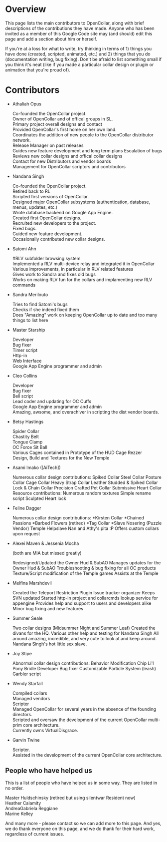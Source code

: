 # Overview

This page lists the main contributors to OpenCollar, along with brief descriptions of the contributions they have made. Anyone who has been invited as a member of this Google Code site may (and should) edit this page and add a section about him or herself.

If you're at a loss for what to write, try thinking in terms of 1) things you have done (created, scripted, animated, etc.) and 2) things that you do (documentation writing, bug fixing). Don't be afraid to list something small if you think it's neat (like if you made a particular collar design or plugin or animation that you're proud of).

# Contributors

* Athaliah Opus

   Co-founded the OpenCollar project.  
   Owner of OpenCollar and of offical groups in SL.  
   Primary project overall designs and contact  
   Provided OpenCollar's first home on her own land.  
   Coordinates the addition of new people to the OpenCollar distributor network.  
   Release Manager on past releases  
   Guides new feature development and long term plans Escalation of bugs  
   Reviews new collar designs and offical collar designs  
   Contact for new Distributors and vendor boards  
   Management for OpenCollar scriptors and contributors  

* Nandana Singh

   Co-founded the OpenCollar project.  
   Retired back to RL  
   Scripted first versions of OpenCollar.  
   Designed major OpenCollar subsystems (authentication, database, menus, updates, etc.)  
   Wrote database backend on Google App Engine.  
   Created first OpenCollar designs.  
   Recruited new developers to the project.  
   Fixed bugs.  
   Guided new feature development.  
   Occasionally contributed new collar designs.  

* Satomi Ahn

   #RLV subfolder browsing system  
   Implemented a RLV multi-device relay and integrated it in OpenCollar  
   Various improvements, in particular in RLV related features  
   Gives work to Sandra and fixes old bugs  
   Works on making RLV fun for the collars and implamenting new RLV commands  

* Sandra Merilouto

   Tries to find Satomi's bugs  
   Checks if she indeed fixed them  
   Does "Amazing" work on keeping OpenCollar up to date and too many things to list here  

* Master Starship

   Developer  
   Bug fixer  
   Timer script  
   Http-in  
   Web Interface  
   Google App Engine programmer and admin  

* Cleo Collins

   Developer  
   Bug fixer  
   Bell script  
   Lead coder and updating for OC Cuffs  
   Google App Engine programmer and admin  
   Amazing, awsome, and overachiver in scripting the dist vendor boards. 

* Betsy Hastings

   Spider Collar  
   Chastity Belt  
   Tongue Clamp  
   OC Force Sit Ball  
   Various Cages contained in Prototype of the HUD Cage Rezzer  
   Design, Build and Textures for the New Temple   

* Asami Imako ([AiTech])

   Numerous collar design contributions:
        Spiked Collar
        Steel Collar
        Posture Collar
        Cage Collar
        Heavy Strap Collar
        Leather Studded & Spiked Collar
        Lock & Chain Collar
        Precision Crafted Pet Collar
        Submissive Heart Collar 
   Resource contributions:
        Numerous random textures
        Simple rename script
        Sculpted Heart lock 

* Feline Dagger

    Numerous collar design contributions:
        *Kirsten Collar
        *Chained Passions
        *Barbed Flowers (retired)
        *Tag Collar
        *Slave Nosering (Puzzle Vendor) 
    Temple Helpslave
    Nan and Athy's pita :P
    Offers custom collars upon request 

* Alexei Maven & Jessenia Mocha

    (both are MIA but missed greatly) 

    Redesigned/Updated the Owner Hud & SubAO
    Manages updates for the Owner Hud & SubAO
    Troubleshooting & bug fixing for all OC products
    Texture/Script modification of the Temple games
    Assists at the Temple 

* Melfina Marshdevil

    Created the Teleport Restriction Plugin
    Issue tracker organizer
    Keeps SVN updated
    Started http-in project and collarcmds lookup service for appengine
    Provides help and support to users and developers alike
    Minor bug fixing and new features 

* Summer Seale

    Two collar designs (Midsummer Night and Summer Leaf)
    Created the divans for the HQ.
    Various other help and testing for Nandana Singh
    All around amazing, incredible, and very cute to look at and keep around.
    Nandana Singh's hot little sex slave. 

* Joy Stipe

    Abnormal collar design contributions:
        Behavior Modification Chip
        Li'l Pony Bridle 
    Developer
    Bug fixer
    Customizable Particle System (leash)
    Garbler script 

* Wendy Starfall 

   Compiled collars  
   Managed vendors  
   Scripter  
   Managed OpenCollar for several years in the absence of the founding directors.   
   Scripted and oversaw the development of the current OpenCollar multi-prim core architecture.  
   Currently owns VirtualDisgrace.   

* Garvin Twine

   Scripter.  
   Assisted in the development of the current OpenCollar core architecture.

## People who have helped us

This is a list of people who have helped us in some way. They are listed in no order.

   Master Huldschinsky (retired but using silentwar Resident now)  
   Heather Calamity  
   AndreaGabriela Reggiane  
   Marine Kelley  

And many more  - please contact so we can add more to this page.  And yes, we do thank everyone on this page, and we do thank for their hard work, regardless of current issues. 

 